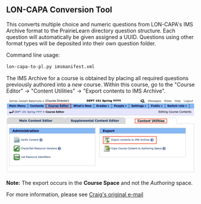 ## LON-CAPA Conversion Tool

This converts multiple choice and numeric questions from LON-CAPA's IMS Archive format to
the PrairieLearn directory question structure. Each question will automatically
be given assigned a UUID. Questions using other format types will be deposited
into their own question folder.

Command line usage:

```bash
lon-capa-to-pl.py imsmanifest.xml
```

The IMS Archive for a course is obtained by placing all required questions previously authored
into a _new_ course. Within this course, go to the "Course Editor" -> "Content Utilities" -> "Export contents to IMS Archive".

![](lon-capa-export-to-ims-archive.png)

**Note:** The export occurs in the **Course Space** and not the _Authoring_ space.

For more information, please see [Craig's original e-mail](zilles-email.md)
